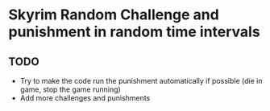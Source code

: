 # Skyrim Random Challenge and punishment in random time intervals

## TODO
- Try to make the code run the punishment automatically if possible (die in game, stop the game running)
- Add more challenges and punishments